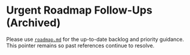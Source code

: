 # Urgent Roadmap Follow-Ups (Archived)

Please use [`roadmap.md`](roadmap.md) for the up-to-date backlog and priority guidance. This pointer remains so past references continue to resolve.
